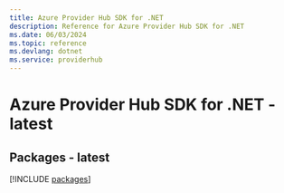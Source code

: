 ```yaml
---
title: Azure Provider Hub SDK for .NET
description: Reference for Azure Provider Hub SDK for .NET
ms.date: 06/03/2024
ms.topic: reference
ms.devlang: dotnet
ms.service: providerhub
---
```

# Azure Provider Hub SDK for .NET - latest
## Packages - latest
[!INCLUDE [packages](provider-hub-index.md)]